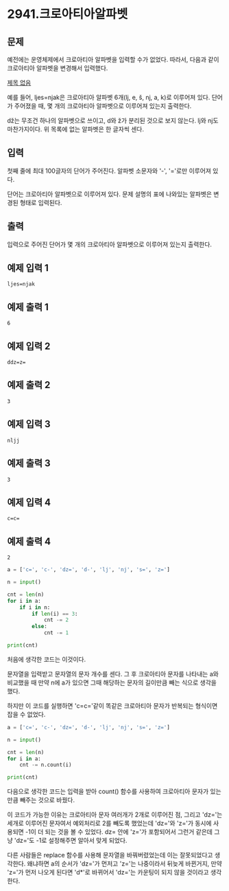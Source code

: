 # 2941.크로아티아알파벳

## 문제

예전에는 운영체제에서 크로아티아 알파벳을 입력할 수가 없었다. 따라서, 다음과 같이 크로아티아 알파벳을 변경해서 입력했다.

[제목 없음](2941%20%E1%84%8F%E1%85%B3%E1%84%85%E1%85%A9%E1%84%8B%E1%85%A1%E1%84%90%E1%85%B5%E1%84%8B%E1%85%A1%E1%84%8B%E1%85%A1%E1%86%AF%E1%84%91%E1%85%A1%E1%84%87%E1%85%A6%E1%86%BA%207d93f60e592c4895b2e467c92417022d/%E1%84%8C%E1%85%A6%E1%84%86%E1%85%A9%E1%86%A8%20%E1%84%8B%E1%85%A5%E1%86%B9%E1%84%82%E1%85%B3%E1%86%AB%20%E1%84%83%E1%85%A6%E1%84%8B%E1%85%B5%E1%84%90%E1%85%A5%E1%84%87%E1%85%A6%E1%84%8B%E1%85%B5%E1%84%89%E1%85%B3%20c4908e7335274385bbe87ed872dbdaec.csv)

예를 들어, ljes=njak은 크로아티아 알파벳 6개(lj, e, š, nj, a, k)로 이루어져 있다. 단어가 주어졌을 때, 몇 개의 크로아티아 알파벳으로 이루어져 있는지 출력한다.

dž는 무조건 하나의 알파벳으로 쓰이고, d와 ž가 분리된 것으로 보지 않는다. lj와 nj도 마찬가지이다. 위 목록에 없는 알파벳은 한 글자씩 센다.

## 입력

첫째 줄에 최대 100글자의 단어가 주어진다. 알파벳 소문자와 '-', '='로만 이루어져 있다.

단어는 크로아티아 알파벳으로 이루어져 있다. 문제 설명의 표에 나와있는 알파벳은 변경된 형태로 입력된다.

## 출력

입력으로 주어진 단어가 몇 개의 크로아티아 알파벳으로 이루어져 있는지 출력한다.

## 예제 입력 1

```
ljes=njak

```

## 예제 출력 1

```
6

```

## 예제 입력 2

```
ddz=z=

```

## 예제 출력 2

```
3

```

## 예제 입력 3

```
nljj

```

## 예제 출력 3

```
3

```

## 예제 입력 4

```
c=c=

```

## 예제 출력 4

```
2
```

```python
a = ['c=', 'c-', 'dz=', 'd-', 'lj', 'nj', 's=', 'z=']

n = input()

cnt = len(n)
for i in a:
    if i in n:
        if len(i) == 3:
            cnt -= 2
        else:
            cnt -= 1

print(cnt)
```

처음에 생각한 코드는 이것이다.

문자열을 입력받고 문자열의 문자 개수를 센다. 그 후 크로아티아 문자를 나타내는  a와 비교했을 때 만약 n에 a가 있으면 그때 해당하는 문자의 길이만큼 빼는 식으로 생각을 했다. 

하지만 이 코드를 실행하면 'c=c='같이 똑같은 크로아티아 문자가 반복되는 형식이면 잡을 수 없었다.

```python
a = ['c=', 'c-', 'dz=', 'd-', 'lj', 'nj', 's=', 'z=']

n = input()

cnt = len(n)
for i in a:
    cnt -= n.count(i)

print(cnt)
```

다음으로 생각한 코드는 입력을 받아 count() 함수를 사용하여 크로아티아 문자가 있는 만큼 빼주는 것으로 바꿨다.

이 코드가 가능한 이유는 크로아티아 문자 여러개가 2개로 이루어진 점, 그리고 'dz='는 세개로 이루어진 문자여서 예외처리로 2를 빼도록 했었는데 'dz='와 'z='가 동시에 사용되면 -1이 더 되는 것을 볼 수 있었다. dz= 안에 'z='가 포함되어서 그런거 같은데 그냥 'dz='도 -1로 설정해주면 알아서 맞게 되었다.

다른 사람들은 replace 함수를 사용해 문자열을 바꿔버렸었는데 이는 잘못되었다고 생각한다. 왜냐하면 a의 순서가 'dz='가 먼저고 'z='는 나중이라서 뒤늦게 바뀐거지, 만약 'z='가 먼저 나오게 된다면 'd*'로 바뀌어서 'dz='는 카운팅이 되지 않을 것이라고 생각한다.